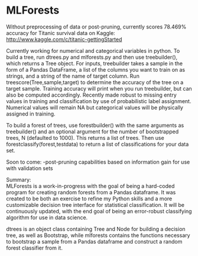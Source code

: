 MLForests
=========
Without preprocessing of data or post-pruning, currently scores 78.469% accuracy for Titanic survival data on Kaggle: http://www.kaggle.com/c/titanic-gettingStarted

Currently working for numerical and categorical variables in python. To build a tree, run dtrees.py and mlforests.py and then use treebuilder(), which returns a Tree object. For inputs, treebuilder takes a sample in the form of a Pandas DataFrame, a list of the columns you want to train on as strings, and a string of the name of target column. Run treescore(Tree,sample,target) to determine the accuracy of the tree on a target sample. Training accuracy will print when you run treebuilder, but can also be computed accordingly. Recently made robust to missing entry values in training and classification by use of probabilistic label assignment. Numerical values will remain NA but categorical values will be physically assigned in training.

To build a forest of trees, use forestbuilder() with the same arguments as treebuilder() and an optional argument for the number of bootstrapped trees, N (defaulted to 1000). This returns a list of trees. Then use forestclassify(forest,testdata) to return a list of classifications for your data set.

Soon to come: 
  -post-pruning capabilities based on information gain for use with validation sets  

Summary:  
MLForests is a work-in-progress with the goal of being a hard-coded program for creating random forests from a Pandas dataframe. It was created to be both an exercise to refine my Python skills and a more customizable decision tree interface for statistical classification. It will be continuously updated, with the end goal of being an error-robust classifying algorithm for use in data science.

dtrees is an object class containing Tree and Node for building a decision tree, as well as Bootstrap, while mlforests contains the functions necessary to bootstrap a sample from a Pandas dataframe and construct a random forest classifier from it.


